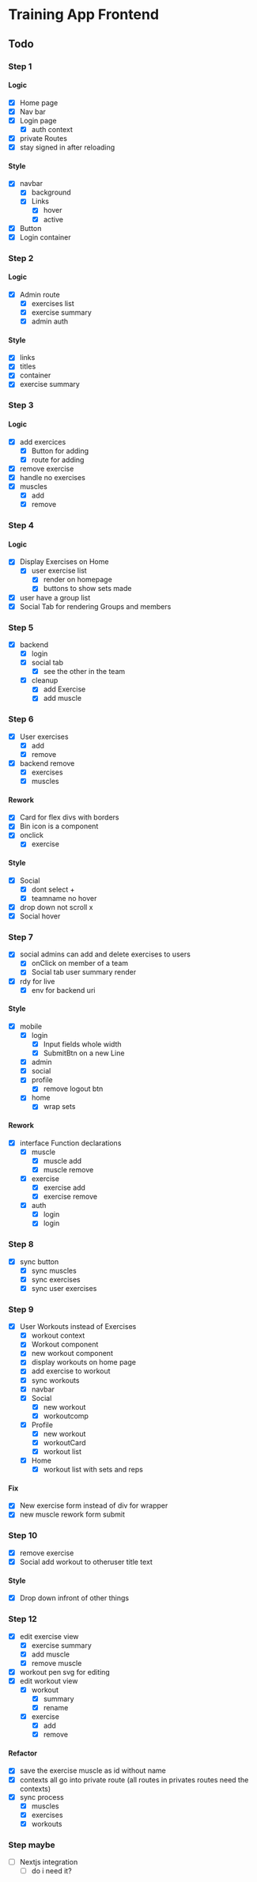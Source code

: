# Training App Frontend
## Todo
### Step 1
#### Logic
* [X] Home page
* [X] Nav bar
* [X] Login page
  * [X] auth context
* [X] private Routes
* [X] stay signed in after reloading

#### Style
* [X] navbar
  * [X] background
  * [X] Links
    * [X] hover
    * [X] active
* [X] Button
* [X] Login container

### Step 2
#### Logic
* [X] Admin route
  * [X] exercises list
  * [X] exercise summary
  * [X] admin auth

#### Style
* [X] links
* [X] titles
* [X] container
* [X] exercise summary

### Step 3
#### Logic
* [X] add exercices
  * [X] Button for adding
  * [X] route for adding
* [X] remove exercise
* [X] handle no exercises
* [X] muscles
  * [X] add
  * [X] remove

### Step 4
#### Logic
* [X] Display Exercises on Home
  * [X] user exercise list
    * [X] render on homepage
    * [X] buttons to show sets made
* [X] user have a group list
* [X] Social Tab for rendering Groups and members

### Step 5
* [X] backend
  * [X] login
  * [X] social tab
    * [X] see the other in the team
  * [X] cleanup
    * [X] add Exercise
    * [X] add muscle

### Step 6
* [X] User exercises
  * [X] add
  * [X] remove
* [X] backend remove 
  * [X] exercises
  * [X] muscles

#### Rework
* [X] Card for flex divs with borders
* [X] Bin icon is a component
* [X] onclick
  * [X] exercise

#### Style
* [X] Social
  * [X] dont select +
  * [X] teamname no hover
* [X] drop down not scroll x
* [X] Social hover

### Step 7
* [X] social admins can add and delete exercises to users
  * [X] onClick on member of a team
  * [X] Social tab user summary render
* [X] rdy for live
  * [X] env for backend uri

#### Style
* [X] mobile
  * [X] login
    * [X] Input fields whole width
    * [X] SubmitBtn on a new Line
  * [X] admin
  * [X] social
  * [X] profile
    * [X] remove logout btn
  * [X] home
    * [X] wrap sets

#### Rework
* [X] interface Function declarations
  * [X] muscle
    * [X] muscle add
    * [X] muscle remove
  * [X] exercise
    * [X] exercise add
    * [X] exercise remove
  * [X] auth
    * [X] login
    * [X] login

### Step 8
* [X] sync button
  * [X] sync muscles
  * [X] sync exercises
  * [X] sync user exercises

### Step 9
* [X] User Workouts instead of Exercises
  * [X] workout context
  * [X] Workout component
  * [X] new workout component
  * [X] display workouts on home page
  * [X] add exercise to workout
  * [X] sync workouts
  * [X] navbar
  * [X] Social
    * [X] new workout
    * [X] workoutcomp
  * [X] Profile
    * [X] new workout
    * [X] workoutCard
    * [X] workout list
  * [X] Home
    * [X] workout list with sets and reps

#### Fix
* [X] New exercise form instead of div for wrapper
* [X] new muscle rework form submit

### Step 10
* [X] remove exercise
* [X] Social add workout to otheruser title text

#### Style
* [X] Drop down infront of other things

### Step 12
* [X] edit exercise view
  * [X] exercise summary
  * [X] add muscle
  * [X] remove muscle
* [X] workout pen svg for editing
* [X] edit workout view
  * [X] workout
    * [X] summary
    * [X] rename
  * [X] exercise
    * [X] add
    * [X] remove

#### Refactor
* [X] save the exercise muscle as id without name
* [X] contexts all go into private route (all routes in privates routes need the contexts)
* [X] sync process
  * [X] muscles
  * [X] exercises
  * [X] workouts

### Step maybe
* [ ] Nextjs  integration
  * [ ] do i need it?